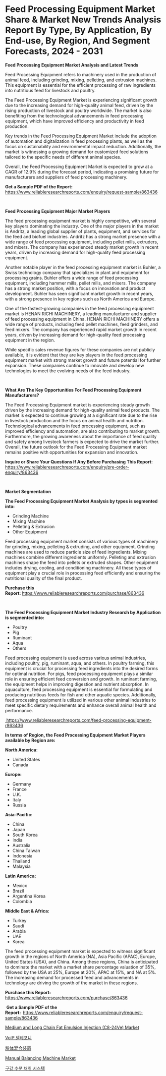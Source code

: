 <p><h1>Feed Processing Equipment Market Share & Market New Trends Analysis Report By Type, By Application, By End-use, By Region, And Segment Forecasts, 2024 - 2031</h1></p><p><strong>Feed Processing Equipment Market Analysis and Latest Trends</strong></p>
<p><p>Feed Processing Equipment refers to machinery used in the production of animal feed, including grinding, mixing, pelleting, and extrusion machines. This equipment is essential for the efficient processing of raw ingredients into nutritious feed for livestock and poultry.</p><p>The Feed Processing Equipment Market is experiencing significant growth due to the increasing demand for high-quality animal feed, driven by the rising production of livestock and poultry worldwide. The market is also benefiting from the technological advancements in feed processing equipment, which have improved efficiency and productivity in feed production.</p><p>Key trends in the Feed Processing Equipment Market include the adoption of automation and digitalization in feed processing plants, as well as the focus on sustainability and environmental impact reduction. Additionally, the market is witnessing a growing demand for customized feed solutions tailored to the specific needs of different animal species.</p><p>Overall, the Feed Processing Equipment Market is expected to grow at a CAGR of 12.9% during the forecast period, indicating a promising future for manufacturers and suppliers of feed processing machinery.</p></p>
<p><strong>Get a Sample PDF of the Report:&nbsp;</strong> <a href="https://www.reliableresearchreports.com/enquiry/request-sample/863436">https://www.reliableresearchreports.com/enquiry/request-sample/863436</a></p>
<p>&nbsp;</p>
<p><strong>Feed Processing Equipment Major Market Players</strong></p>
<p><p>The feed processing equipment market is highly competitive, with several key players dominating the industry. One of the major players in the market is Andritz, a leading global supplier of plants, equipment, and services for the feed and biofuel industries. Andritz has a strong market presence with a wide range of feed processing equipment, including pellet mills, extruders, and mixers. The company has experienced steady market growth in recent years, driven by increasing demand for high-quality feed processing equipment.</p><p>Another notable player in the feed processing equipment market is Buhler, a Swiss technology company that specializes in plant and equipment for processing grains. Buhler offers a wide range of feed processing equipment, including hammer mills, pellet mills, and mixers. The company has a strong market position, with a focus on innovation and product development. Buhler has seen significant market growth in recent years, with a strong presence in key regions such as North America and Europe.</p><p>One of the fastest-growing companies in the feed processing equipment market is HENAN RICHI MACHINERY, a leading manufacturer and supplier of feed processing equipment in China. HENAN RICHI MACHINERY offers a wide range of products, including feed pellet machines, feed grinders, and feed mixers. The company has experienced rapid market growth in recent years, driven by increasing demand for high-quality feed processing equipment in the region.</p><p>While specific sales revenue figures for these companies are not publicly available, it is evident that they are key players in the feed processing equipment market with strong market growth and future potential for further expansion. These companies continue to innovate and develop new technologies to meet the evolving needs of the feed industry.</p></p>
<p>&nbsp;</p>
<p><strong>What Are The Key Opportunities For Feed Processing Equipment Manufacturers?</strong></p>
<p><p>The Feed Processing Equipment market is experiencing steady growth driven by the increasing demand for high-quality animal feed products. The market is expected to continue growing at a significant rate due to the rise in livestock production and the focus on animal health and nutrition. Technological advancements in feed processing equipment, such as improved efficiency and automation, are also contributing to market growth. Furthermore, the growing awareness about the importance of feed quality and safety among livestock farmers is expected to drive the market further. Overall, the future outlook for the Feed Processing Equipment market remains positive with opportunities for expansion and innovation.</p></p>
<p><strong>Inquire or Share Your Questions If Any Before Purchasing This Report:</strong> <a href="https://www.reliableresearchreports.com/enquiry/pre-order-enquiry/863436">https://www.reliableresearchreports.com/enquiry/pre-order-enquiry/863436</a></p>
<p>&nbsp;</p>
<p><strong>Market Segmentation</strong></p>
<p><strong>The Feed Processing Equipment Market Analysis by types is segmented into:</strong></p>
<p><ul><li>Grinding Machine</li><li>Mixing Machine</li><li>Pelleting & Extrusion</li><li>Other Equipment</li></ul></p>
<p><p>Feed processing equipment market consists of various types of machinery for grinding, mixing, pelleting & extruding, and other equipment. Grinding machines are used to reduce particle size of feed ingredients. Mixing machines combine different ingredients uniformly. Pelleting and extrusion machines shape the feed into pellets or extruded shapes. Other equipment includes drying, cooling, and conditioning machinery. All these types of equipment play a crucial role in processing feed efficiently and ensuring the nutritional quality of the final product.</p></p>
<p><strong>Purchase this Report:&nbsp;</strong><a href="https://www.reliableresearchreports.com/purchase/863436">https://www.reliableresearchreports.com/purchase/863436</a></p>
<p>&nbsp;</p>
<p><strong>The Feed Processing Equipment Market Industry Research by Application is segmented into:</strong></p>
<p><ul><li>Poultry</li><li>Pig</li><li>Ruminant</li><li>Aqua</li><li>Others</li></ul></p>
<p><p>Feed processing equipment is used across various animal industries, including poultry, pig, ruminant, aqua, and others. In poultry farming, this equipment is crucial for processing feed ingredients into the desired forms for optimal nutrition. For pigs, feed processing equipment plays a similar role in ensuring efficient feed conversion and growth. In ruminant farming, the equipment helps in improving digestion and nutrient absorption. In aquaculture, feed processing equipment is essential for formulating and producing nutritious feeds for fish and other aquatic species. Additionally, feed processing equipment is utilized in various other animal industries to meet specific dietary requirements and enhance overall animal health and performance.</p></p>
<p><a href="https://www.reliableresearchreports.com/feed-processing-equipment-r863436">&nbsp;https://www.reliableresearchreports.com/feed-processing-equipment-r863436</a></p>
<p><strong>In terms of Region, the Feed Processing Equipment Market Players available by Region are:</strong></p>
<p>
    <p> <strong> North America: </strong>
        <ul>
            <li>United States</li>
            <li>Canada</li>
        </ul>
        </p> 
    <p> <strong> Europe: </strong>
        <ul>
            <li>Germany</li>
            <li>France</li>
            <li>U.K.</li>
            <li>Italy</li>
            <li>Russia</li>
        </ul>
        </p> 
    <p> <strong> Asia-Pacific: </strong>
        <ul>
            <li>China</li>
            <li>Japan</li>
            <li>South Korea</li>
            <li>India</li>
            <li>Australia</li>
            <li>China Taiwan</li>
            <li>Indonesia</li>
            <li>Thailand</li>
            <li>Malaysia</li>
        </ul>
        </p> 
    <p> <strong> Latin America: </strong>
        <ul>
            <li>Mexico</li>
            <li>Brazil</li>
            <li>Argentina Korea</li>
            <li>Colombia</li>
        </ul>
        </p> 
    <p> <strong> Middle East & Africa: </strong>
        <ul>
            <li>Turkey</li>
            <li>Saudi</li>
            <li>Arabia</li>
            <li>UAE</li>
            <li>Korea</li>
        </ul>
    </p>
    </p>
<p><p>The feed processing equipment market is expected to witness significant growth in the regions of North America (NA), Asia Pacific (APAC), Europe, United States (USA), and China. Among these regions, China is anticipated to dominate the market with a market share percentage valuation of 35%, followed by the USA at 25%, Europe at 20%, APAC at 15%, and NA at 5%. The increasing demand for processed feed and advancements in technology are driving the growth of the market in these regions.</p></p>
<p><strong>Purchase this Report: </strong><a href="https://www.reliableresearchreports.com/purchase/863436">https://www.reliableresearchreports.com/purchase/863436</a></p>
<p>&nbsp;<strong>Get a Sample PDF of the Report:&nbsp;&nbsp;</strong><a href="https://www.reliableresearchreports.com/enquiry/request-sample/863436">https://www.reliableresearchreports.com/enquiry/request-sample/863436</a></p>
<p><strong></strong></p>
<p><p><a href="https://www.linkedin.com/pulse/decoding-medium-long-chain-fat-emulsion-injection-c8-24ve-epnje">Medium and Long Chain Fat Emulsion Injection (C8-24Ve) Market</a></p><p><a href="https://github.com/WilburKihn5676/Market-Research-Report-List-2/blob/main/6287925170801.md">VoIP 텔레포니</a></p><p><a href="https://github.com/KaydenJohns1964/Market-Research-Report-List-2/blob/main/9160569159262.md">粉体混合装置</a></p><p><a href="https://github.com/EveKerluke2023/Market-Research-Report-List-1/blob/main/manual-balancing-machine-market.md">Manual Balancing Machine Market</a></p><p><a href="https://github.com/wallacBahrtyinger567686/Market-Research-Report-List-2/blob/main/5705060170802.md">구강 수분 채취 시스템</a></p></p>